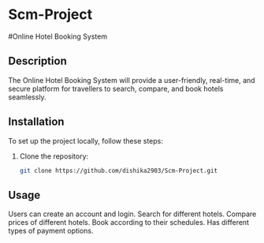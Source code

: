 # Scm-Project
#Online Hotel Booking System

## Description
The Online Hotel Booking System will provide a user-friendly, real-time, and secure platform for travellers to search, compare, and book hotels seamlessly.

## Installation
To set up the project locally, follow these steps:
1. Clone the repository:
   ```bash
   git clone https://github.com/dishika2903/Scm-Project.git

## Usage
Users can create an account and login.
Search for different hotels.
Compare prices of different hotels.
Book according to their schedules.
Has different types of payment options.
